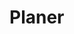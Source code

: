 # Planer
<script>
    function calculateRisk() {
        const checkboxes = document.querySelectorAll('input[name="checklist"]:checked');
        const count = checkboxes.length;
        const total = document.querySelectorAll('input[name="checklist"]').length;
        const riskLevel = count >= 6 ? "پایین" : count >= 3 ? "متوسط" : "بالا";
        document.getElementById("result").innerHTML = 
            `تعداد تاییدیه‌ها: ${count} از ${total}<br>` +
            `سطح ریسک: ${riskLevel}`;
    }
</script>

